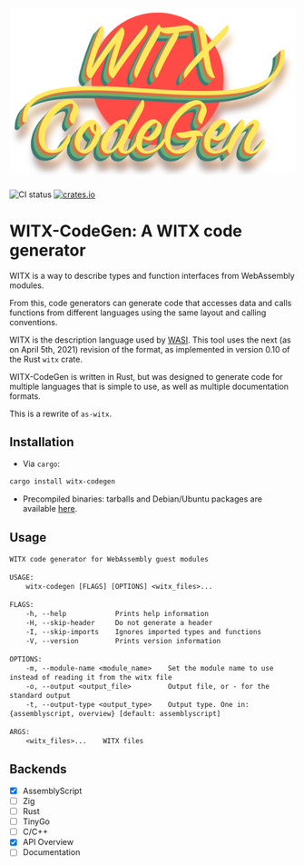 ![WITX code generator](logo.png)
================================

![CI status](https://github.com/jedisct1/witx-codegen/actions/workflows/ci.yml/badge.svg)
[![crates.io](https://img.shields.io/crates/v/witx-codegen.svg)](https://crates.io/crates/witx-codegen)

# WITX-CodeGen: A WITX code generator

WITX is a way to describe types and function interfaces from WebAssembly modules.

From this, code generators can generate code that accesses data and calls functions from different languages using the same layout and calling conventions.

WITX is the description language used by [WASI](https://wasi.dev). This tool uses the next (as on April 5th, 2021) revision of the format, as implemented in version 0.10 of the Rust `witx` crate.

WITX-CodeGen is written in Rust, but was designed to generate code for multiple languages that is simple to use, as well as multiple documentation formats.

This is a rewrite of `as-witx`.

## Installation

* Via `cargo`:

```sh
cargo install witx-codegen
```

* Precompiled binaries: tarballs and Debian/Ubuntu packages are available [here](https://github.com/jedisct1/witx-codegen/releases/latest).

## Usage

```text
WITX code generator for WebAssembly guest modules

USAGE:
    witx-codegen [FLAGS] [OPTIONS] <witx_files>...

FLAGS:
    -h, --help            Prints help information
    -H, --skip-header     Do not generate a header
    -I, --skip-imports    Ignores imported types and functions
    -V, --version         Prints version information

OPTIONS:
    -m, --module-name <module_name>    Set the module name to use instead of reading it from the witx file
    -o, --output <output_file>         Output file, or - for the standard output
    -t, --output-type <output_type>    Output type. One in: {assemblyscript, overview} [default: assemblyscript]

ARGS:
    <witx_files>...    WITX files
```

## Backends

* [X] AssemblyScript
* [ ] Zig
* [ ] Rust
* [ ] TinyGo
* [ ] C/C++
* [X] API Overview
* [ ] Documentation
